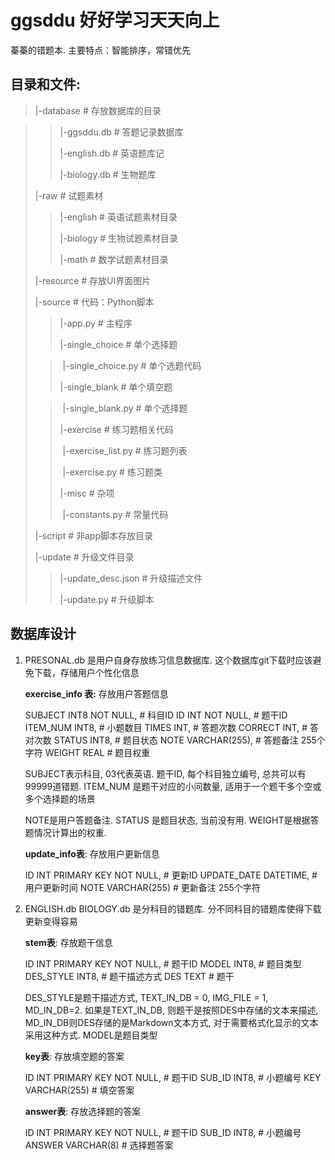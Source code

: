 # ggsddu 好好学习天天向上
蓁蓁的错题本. 主要特点：智能排序，常错优先

## 目录和文件:

> |-database                                                         # 存放数据库的目录

> > |-ggsddu.db                                                 # 答题记录数据库
> >
> > |-english.db                                                  # 英语题库记
> >
> > |-biology.db                                                  # 生物题库
>
> |-raw                                                                   # 试题素材
>
> > |-english                                                        # 英语试题素材目录
> >
> > |-biology                                                        # 生物试题素材目录
> >
> > |-math                                                           # 数学试题素材目录
>
> |-resource                                                          # 存放UI界面图片
>
> |-source                                                             # 代码：Python脚本
>
> > |-app.py                                                        # 主程序
> >
> > |-single_choice                                            # 单个选择题
>
> > ​    |-single_choice.py                                   # 单个选题代码
> >
> > |-single_blank                                             # 单个填空题
>
> > ​    |-single_blank.py                                    # 单个选择题
> >
> > |-exercise                                                     # 练习题相关代码
> >
> > ​    |-exercise_list.py                                     # 练习题列表
> >
> > ​    |-exercise.py                                            # 练习题类
> >
> > |-misc                                                           # 杂项
> >
> > ​    |-constants.py                                         # 常量代码
>
> |-script                                                              # 非app脚本存放目录
>
> |-update                                                            # 升级文件目录
>
> > |-update_desc.json                                     # 升级描述文件
> >
> > |-update.py                                                  # 升级脚本



## 数据库设计

1. PRESONAL.db 是用户自身存放练习信息数据库. 这个数据库git下载时应该避免下载，存储用户个性化信息

   **exercise_info 表:** 存放用户答题信息

   SUBJECT INT8 NOT NULL,                           # 科目ID 
   ID INT NOT NULL,                                        # 题干ID
   ITEM_NUM INT8,                                          # 小题数目
   TIMES INT,                                                      # 答题次数
   CORRECT INT,                                                # 答对次数
   STATUS INT8,                                                 # 题目状态
   NOTE VARCHAR(255),                                   # 答题备注 255个字符
   WEIGHT REAL                                                 # 题目权重

   SUBJECT表示科目, 03代表英语. 题干ID, 每个科目独立编号, 总共可以有99999道错题.  ITEM_NUM 是题干对应的小问数量, 适用于一个题干多个空或多个选择题的场景

   NOTE是用户答题备注. STATUS 是题目状态, 当前没有用. WEIGHT是根据答题情况计算出的权重.

   **update_info表**: 存放用户更新信息

   ID INT PRIMARY KEY NOT NULL,                  # 更新ID
   UPDATE_DATE DATETIME,                             # 用户更新时间
   NOTE VARCHAR(255)                                     # 更新备注 255个字符

   

2. ENGLISH.db BIOLOGY.db 是分科目的错题库. 分不同科目的错题库使得下载更新变得容易

   **stem表**: 存放题干信息

   ID INT PRIMARY KEY NOT NULL,                  # 题干ID
   MODEL INT8,                                                   # 题目类型
   DES_STYLE INT8,                                             # 题干描述方式
   DES TEXT                                                          # 题干

   DES_STYLE是题干描述方式, TEXT_IN_DB = 0, IMG_FILE = 1, MD_IN_DB=2. 如果是TEXT_IN_DB, 则题干是按照DES中存储的文本来描述, MD_IN_DB则DES存储的是Markdown文本方式, 对于需要格式化显示的文本采用这种方式. MODEL是题目类型

   **key表**: 存放填空题的答案

   ID INT PRIMARY KEY NOT NULL,                  # 题干ID
   SUB_ID INT8,                                                   # 小题编号 
   KEY  VARCHAR(255)                                        # 填空答案

   **answer表**: 存放选择题的答案

   ID INT PRIMARY KEY NOT NULL,                  # 题干ID
   SUB_ID INT8,                                                   # 小题编号 
   ANSWER  VARCHAR(8)                                   # 选择题答案

   

   

   

   
   
   